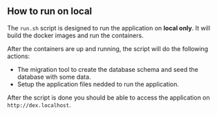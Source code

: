 How to run on local
---
The `run.sh` script is designed to run the application on **local only**. It will build the docker images and run the containers.

After the containers are up and running, the script will do the following actions:
- The migration tool to create the database schema and seed the database with some data.
- Setup the application files nedded to run the application.

After the script is done you should be able to access the application on `http://dex.localhost`.

